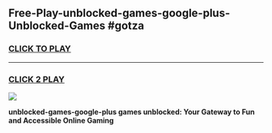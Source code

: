 
## Free-Play-unblocked-games-google-plus-Unblocked-Games #gotza
<h3>
<a href="https://news.freeplayer.one?title=unblocked-games-google-plus&ref=8M">CLICK TO PLAY</a></h3>
<hr>

<h3>
<a href="https://news.freeplayer.one?title=unblocked-games-google-plus&ref=8M">CLICK 2 PLAY</a>
  
</h3>

<a href="https://news.freeplayer.one?title=unblocked-games-google-plus&ref=8M"><img src="https://clearcache.store/games.png"></a>


**unblocked-games-google-plus games unblocked: Your Gateway to Fun and Accessible Online Gaming**
